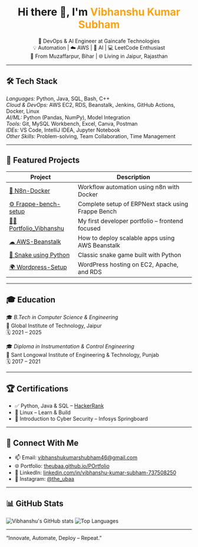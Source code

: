 <h1 align="center">Hi there 👋, I'm <span style="color:#fca311">Vibhanshu Kumar Subham</span></h1>

<p align="center">
🚀 DevOps & AI Engineer at Gaincafe Technologies <br>
💡 Automation | ☁️ AWS | 🤖 AI | 💻 LeetCode Enthusiast <br>
📍 From Muzaffarpur, Bihar | 🌐 Living in Jaipur, Rajasthan
</p>

---

## 🛠 Tech Stack

*Languages:* Python, Java, SQL, Bash, C++  
*Cloud & DevOps:* AWS EC2, RDS, Beanstalk, Jenkins, GitHub Actions, Docker, Linux  
*AI/ML:* Python (Pandas, NumPy), Model Integration  
*Tools:* Git, MySQL Workbench, Excel, Canva, Postman  
*IDEs:* VS Code, IntelliJ IDEA, Jupyter Notebook  
*Other Skills:* Problem-solving, Team Collaboration, Time Management

---

## 📌 Featured Projects

| Project | Description |
|--------|-------------|
| [🔁 N8n-Docker](https://github.com/Theubaa/N8n-) | Workflow automation using n8n with Docker |
| [⚙ Frappe-bench-setup](https://github.com/Theubaa/Frappe-bench-setup) | Complete setup of ERPNext stack using Frappe Bench |
| [🧑‍💻 Portfolio_Vibhanshu](https://github.com/Theubaa/Portfolio_Vibhanshu) | My first developer portfolio – frontend focused |
| [☁ AWS-Beanstalk](https://github.com/Theubaa/AWS-Beanstalk) | How to deploy scalable apps using AWS Beanstalk |
| [🐍 Snake using Python](https://github.com/Theubaa/Snake-using-python) | Classic snake game built with Python |
| [🌍 Wordpress-Setup](https://github.com/Theubaa/Wordpress-Setup) | WordPress hosting on EC2, Apache, and RDS |

---

## 🎓 Education

🎓 *B.Tech in Computer Science & Engineering*  
📍 Global Institute of Technology, Jaipur  
🗓 2021 – 2025  

🎓 *Diploma in Instrumentation & Control Engineering*  
📍 Sant Longowal Institute of Engineering & Technology, Punjab  
🗓 2017 – 2021

---

## 🏆 Certifications

- ✅ Python, Java & SQL – [HackerRank](https://www.hackerrank.com/vibhanshukumarshubham46)  
- 🐧 Linux – Learn & Build  
- 🔐 Introduction to Cyber Security – Infosys Springboard  

---

## 🔗 Connect With Me

- 📫 Email: vibhanshukumarshubham46@gmail.com  
- 🌐 Portfolio: [theubaa.github.io/POrtfolio](https://theubaa.github.io/POrtfolio/)  
- 💼 LinkedIn: [linkedin.com/in/vibhanshu-kumar-subham-737508250](https://linkedin.com/in/vibhanshu-kumar-subham-737508250)  
- 📸 Instagram: [@the_ubaa](https://www.instagram.com/the_ubaa/)  

---

## 📊 GitHub Stats

![Vibhanshu's GitHub stats](https://github-readme-stats.vercel.app/api?username=Theubaa&show_icons=true&theme=radical)
![Top Languages](https://github-readme-stats.vercel.app/api/top-langs/?username=Theubaa&layout=compact&theme=radical)


---

“Innovate, Automate, Deploy – Repeat.”
